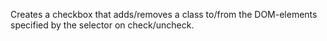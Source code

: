 Creates a checkbox that adds/removes a class to/from the DOM-elements specified by the selector on check/uncheck.
